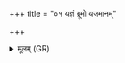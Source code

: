 +++
title = "०१ यज्ञं ब्रूमो यजमानम्"

+++
<details><summary>मूलम् (GR)</summary>

यज्ञं ब्रूमो यजमानम्  
ऋचः सामानि भेषजा ।  
यजूंषि होत्रान् ब्रूमस्  
ते नो मुञ्चन्त्व् अंहसः ॥
</details>